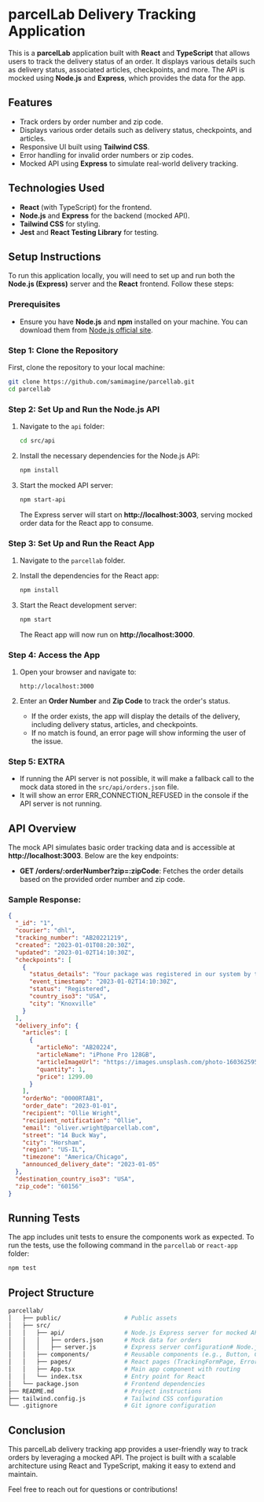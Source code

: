 
# parcelLab Delivery Tracking Application

This is a **parcelLab** application built with **React** and **TypeScript** that allows users to track the delivery status of an order. It displays various details such as delivery status, associated articles, checkpoints, and more. The API is mocked using **Node.js** and **Express**, which provides the data for the app.

## Features
- Track orders by order number and zip code.
- Displays various order details such as delivery status, checkpoints, and articles.
- Responsive UI built using **Tailwind CSS**.
- Error handling for invalid order numbers or zip codes.
- Mocked API using **Express** to simulate real-world delivery tracking.

## Technologies Used
- **React** (with TypeScript) for the frontend.
- **Node.js** and **Express** for the backend (mocked API).
- **Tailwind CSS** for styling.
- **Jest** and **React Testing Library** for testing.

## Setup Instructions

To run this application locally, you will need to set up and run both the **Node.js (Express)** server and the **React** frontend. Follow these steps:

### Prerequisites
- Ensure you have **Node.js** and **npm** installed on your machine. You can download them from [Node.js official site](https://nodejs.org/).

### Step 1: Clone the Repository
First, clone the repository to your local machine:

```bash
git clone https://github.com/samimagine/parcellab.git
cd parcellab
```

### Step 2: Set Up and Run the Node.js API

1. Navigate to the `api` folder:
   ```bash
   cd src/api
   ```

2. Install the necessary dependencies for the Node.js API:
   ```bash
   npm install
   ```

3. Start the mocked API server:
   ```bash
   npm start-api
   ```

   The Express server will start on **http://localhost:3003**, serving mocked order data for the React app to consume.

### Step 3: Set Up and Run the React App

1. Navigate to the `parcellab` folder.

2. Install the dependencies for the React app:
   ```bash
   npm install
   ```

3. Start the React development server:
   ```bash
   npm start
   ```

   The React app will now run on **http://localhost:3000**.

### Step 4: Access the App

1. Open your browser and navigate to:
   ```
   http://localhost:3000
   ```

2. Enter an **Order Number** and **Zip Code** to track the order's status.

    - If the order exists, the app will display the details of the delivery, including delivery status, articles, and checkpoints.
    - If no match is found, an error page will show informing the user of the issue.

### Step 5: EXTRA

- If running the API server is not possible, it will make a fallback call to the mock data stored in the `src/api/orders.json` file.
- It will show an error ERR_CONNECTION_REFUSED in the console if the API server is not running.


## API Overview

The mock API simulates basic order tracking data and is accessible at **http://localhost:3003**. Below are the key endpoints:

- **GET /orders/:orderNumber?zip=:zipCode**: Fetches the order details based on the provided order number and zip code.

### Sample Response:
```json
{
  "_id": "1",
  "courier": "dhl",
  "tracking_number": "AB20221219",
  "created": "2023-01-01T08:20:30Z",
  "updated": "2023-01-02T14:10:30Z",
  "checkpoints": [
    {
      "status_details": "Your package was registered in our system by the sender.",
      "event_timestamp": "2023-01-02T14:10:30Z",
      "status": "Registered",
      "country_iso3": "USA",
      "city": "Knoxville"
    }
  ],
  "delivery_info": {
    "articles": [
      {
        "articleNo": "AB20224",
        "articleName": "iPhone Pro 128GB",
        "articleImageUrl": "https://images.unsplash.com/photo-1603625953304-97b6e41336b5",
        "quantity": 1,
        "price": 1299.00
      }
    ],
    "orderNo": "0000RTAB1",
    "order_date": "2023-01-01",
    "recipient": "Ollie Wright",
    "recipient_notification": "Ollie",
    "email": "oliver.wright@parcellab.com",
    "street": "14 Buck Way",
    "city": "Horsham",
    "region": "US-IL",
    "timezone": "America/Chicago",
    "announced_delivery_date": "2023-01-05"
  },
  "destination_country_iso3": "USA",
  "zip_code": "60156"
}
```

## Running Tests

The app includes unit tests to ensure the components work as expected. To run the tests, use the following command in the `parcellab` or `react-app` folder:

```bash
npm test
```

## Project Structure

```bash
parcellab/
│   ├── public/                  # Public assets
│   ├── src/   
│   │   ├── api/                 # Node.js Express server for mocked API
│   │   │   ├── orders.json      # Mock data for orders
│   │   │   ├── server.js        # Express server configuration# Node.js Express server for mocked API
│   │   ├── components/          # Reusable components (e.g., Button, Card, etc.)
│   │   ├── pages/               # React pages (TrackingFormPage, ErrorPage, etc.)
│   │   ├── App.tsx              # Main app component with routing
│   │   └── index.tsx            # Entry point for React
│   └── package.json             # Frontend dependencies
├── README.md                    # Project instructions
├── tailwind.config.js           # Tailwind CSS configuration
└── .gitignore                   # Git ignore configuration
```

## Conclusion

This parcelLab delivery tracking app provides a user-friendly way to track orders by leveraging a mocked API. The project is built with a scalable architecture using React and TypeScript, making it easy to extend and maintain.

Feel free to reach out for questions or contributions!
